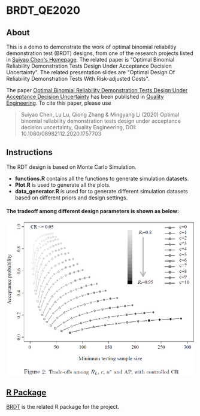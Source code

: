 # BRDT_QE2020

## About
This is a demo to demonstrate the work of optimal binomial reliabiltiy demonstration test (BRDT) designs, from one of the research projects listed in [Suiyao Chen's Homepage](https://sites.google.com/mail.usf.edu/suiyaochen-professional/publication?authuser=0). The related paper is "Optimal Binomial Reliability Demonstration Tests Design Under Acceptance Decision Uncertainty". The related presentation slides are "Optimal Design Of Reliability Demonstration Tests With Risk-adjusted Costs".

The paper [Optimal Binomial Reliability Demonstration Tests Design Under Acceptance Decision Uncertainty](https://www.researchgate.net/publication/341910431_Optimal_binomial_reliability_demonstration_tests_design_under_acceptance_decision_uncertainty) has been published in [Quality Engineering](https://www.tandfonline.com/doi/abs/10.1080/08982112.2020.1757703?journalCode=lqen20). To cite this paper, please use 
> Suiyao Chen, Lu Lu, Qiong Zhang & Mingyang Li (2020) Optimal binomial reliability demonstration tests design under acceptance decision uncertainty, Quality Engineering, DOI: 10.1080/08982112.2020.1757703

## Instructions
The RDT design is based on Monte Carlo Simulation.
- **functions.R** contains all the functions to generate simulation datasets.
- **Plot.R** is used to generate all the plots.
- **data_generator.R** is used for to generate different simulation datasets based on different priors and design settings.

#### The tradeoff among different design parameters is shown as below:
![](Tradeoff.png)


## [R Package](Rpackage)
[BRDT](https://github.com/ericchen12377/BRDT) is the related R package for the project. 
